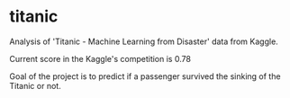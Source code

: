 # titanic
Analysis of 'Titanic - Machine Learning from Disaster' data from Kaggle. 

Current score in the Kaggle's competition is 0.78

Goal of the project is to predict if a passenger survived the sinking of the Titanic or not.

